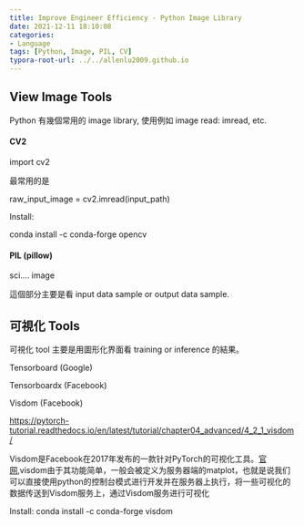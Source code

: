 ```yaml
---
title: Improve Engineer Efficiency - Python Image Library
date: 2021-12-11 18:10:08
categories: 
- Language
tags: [Python, Image, PIL, CV]
typora-root-url: ../../allenlu2009.github.io
---
```


<script type="text/x-mathjax-config">
MathJax.Hub.Config({
  TeX: { equationNumbers: { autoNumber: "AMS" } }
});
</script>


## View Image Tools

Python 有幾個常用的 image library, 使用例如 image read: imread, etc.



#### CV2

import cv2

最常用的是  

raw_input_image = cv2.imread(input_path)



Install:  

conda install -c conda-forge opencv







#### PIL (pillow)

sci.... image

這個部分主要是看 input data sample or output data sample.





## 可視化 Tools

可視化 tool 主要是用圖形化界面看 training or inference 的結果。



Tensorboard (Google)



Tensorboardx (Facebook)



Visdom (Facebook)

https://pytorch-tutorial.readthedocs.io/en/latest/tutorial/chapter04_advanced/4_2_1_visdom/



Visdom是Facebook在2017年发布的一款针对PyTorch的可视化工具。[官网](https://github.com/facebookresearch/visdom),visdom由于其功能简单，一般会被定义为服务器端的matplot，也就是说我们可以直接使用python的控制台模式进行开发并在服务器上执行，将一些可视化的数据传送到Visdom服务上，通过Visdom服务进行可视化

Install:  conda install -c conda-forge visdom



